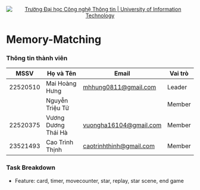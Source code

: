 <p align="center">
  <a href="https://www.uit.edu.vn/" title="Trường Đại học Công nghệ Thông tin" style="border: 5;">
    <img src="https://i.imgur.com/WmMnSRt.png" alt="Trường Đại học Công nghệ Thông tin | University of Information Technology">
  </a>
</p>


# Memory-Matching

### Thông tin thành viên
| MSSV     | Họ và Tên        | Email                   | Vai trò     |
|----------|------------------|-------------------------|-------------|
| 22520510 | Mai Hoàng Hưng |  mhhung0811@gmail.com | Leader |
|  | Nguyễn Triệu Tữ |  | Member |
| 22520375 | Vương Dương Thái Hà  | vuongha16104@gmail.com | Member |
| 23521493 | Cao Trình Thịnh  | caotrinhthinh@gmail.com | Member |

### Task Breakdown
- Feature: card, timer, movecounter, star, replay, star scene, end game

